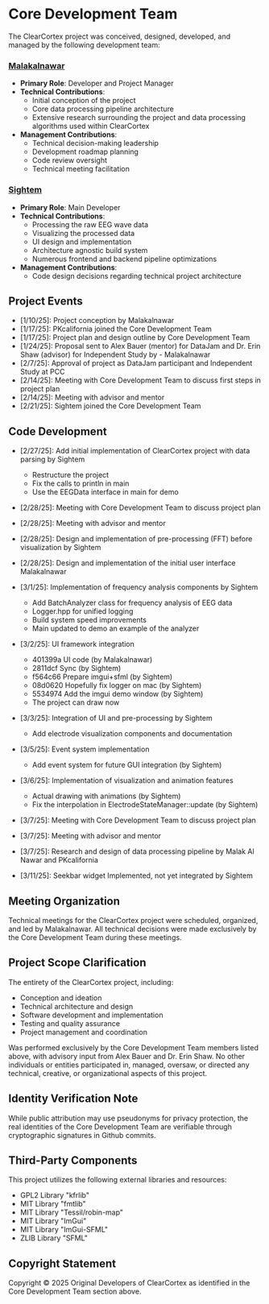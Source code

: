 # Core Development Team

The ClearCortex project was conceived, designed, developed, and managed by the following development team:

### [Malakalnawar](https://github.com/Malakalnawar)

* **Primary Role**: Developer and Project Manager
* **Technical Contributions**:
    * Initial conception of the project
    * Core data processing pipeline architecture
    * Extensive research surrounding the project and data processing algorithms used within ClearCortex
* **Management Contributions**:
    * Technical decision-making leadership
    * Development roadmap planning
    * Code review oversight
    * Technical meeting facilitation

### [Sightem](https://github.com/Sightem)

* **Primary Role**: Main Developer
* **Technical Contributions**:
    * Processing the raw EEG wave data
    * Visualizing the processed data
    * UI design and implementation
    * Architecture agnostic build system
    * Numerous frontend and backend pipeline optimizations
* **Management Contributions**:
    * Code design decisions regarding technical project architecture

## Project Events

* [1/10/25]: Project conception by Malakalnawar
* [1/17/25]: PKcalifornia joined the Core Development Team
* [1/17/25]: Project plan and design outline by Core Development Team
* [1/24/25]: Proposal sent to Alex Bauer (mentor) for DataJam and Dr. Erin Shaw (advisor) for Independent Study by - Malakalnawar
* [2/7/25]: Approval of project as DataJam participant and Independent Study at PCC
* [2/14/25]: Meeting with Core Development Team to discuss first steps in project plan
* [2/14/25]: Meeting with advisor and mentor
* [2/21/25]: Sightem joined the Core Development Team

## Code Development

* [2/27/25]: Add initial implementation of ClearCortex project with data parsing by Sightem
    * Restructure the project
    * Fix the calls to println in main
    * Use the EEGData interface in main for demo

* [2/28/25]: Meeting with Core Development Team to discuss project plan
* [2/28/25]: Meeting with advisor and mentor
* [2/28/25]: Design and implementation of pre-processing (FFT) before visualization by Sightem
* [2/28/25]: Design and implementation of the initial user interface Malakalnawar
* [3/1/25]: Implementation of frequency analysis components by Sightem
    * Add BatchAnalyzer class for frequency analysis of EEG data
    * Logger.hpp for unified logging
    * Build system speed improvements
    * Main updated to demo an example of the analyzer
* [3/2/25]: UI framework integration
    * 401399a UI code (by Malakalnawar)
    * 2811dcf Sync (by Sightem)
    * f564c66 Prepare imgui+sfml (by Sightem)
    * 08d0620 Hopefully fix logger on mac (by Sightem)
    * 5534974 Add the imgui demo window (by Sightem)
    * The project can draw now
* [3/3/25]: Integration of UI and pre-processing by Sightem
    * Add electrode visualization components and documentation
* [3/5/25]: Event system implementation
    * Add event system for future GUI integration (by Sightem)
* [3/6/25]: Implementation of visualization and animation features
    * Actual drawing with animations (by Sightem)
    * Fix the interpolation in ElectrodeStateManager::update (by Sightem)

* [3/7/25]: Meeting with Core Development Team to discuss project plan
* [3/7/25]: Meeting with advisor and mentor
* [3/7/25]: Research and design of data processing pipeline by Malak Al Nawar and PKcalifornia
* [3/11/25]: Seekbar widget Implemented, not yet integrated by Sightem

## Meeting Organization

Technical meetings for the ClearCortex project were scheduled, organized, and led by Malakalnawar. All technical decisions were made exclusively by the Core Development Team during these meetings.

## Project Scope Clarification

The entirety of the ClearCortex project, including:

* Conception and ideation
* Technical architecture and design
* Software development and implementation
* Testing and quality assurance
* Project management and coordination

Was performed exclusively by the Core Development Team members listed above, with advisory input from Alex Bauer and Dr. Erin Shaw.
No other individuals or entities participated in, managed, oversaw, or directed any technical, creative, or organizational aspects of this project.

## Identity Verification Note

While public attribution may use pseudonyms for privacy protection, the real identities of the Core Development Team are verifiable through cryptographic signatures in Github commits.

## Third-Party Components

This project utilizes the following external libraries and resources:

* GPL2 Library "kfrlib"
* MIT Library "fmtlib"
* MIT Library "Tessil/robin-map"
* MIT Library "ImGui"
* MIT Library "ImGui-SFML"
* ZLIB Library "SFML"

## Copyright Statement

Copyright © 2025 Original Developers of ClearCortex as identified in the Core Development Team section above.